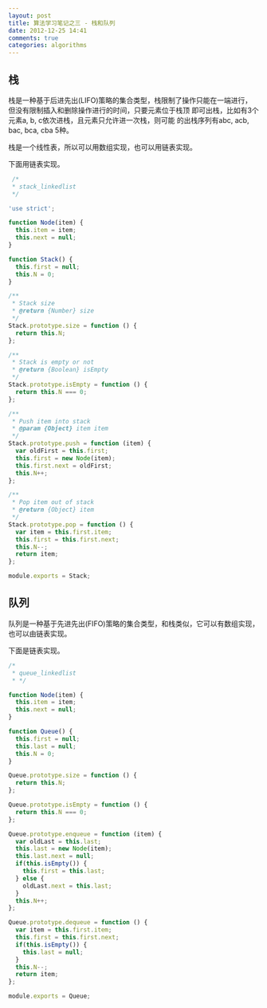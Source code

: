 ```yaml
---
layout: post
title: 算法学习笔记之三 - 栈和队列
date: 2012-12-25 14:41
comments: true
categories: algorithms
---
```


## 栈
栈是一种基于后进先出(LIFO)策略的集合类型，栈限制了操作只能在一端进行，
但没有限制插入和删除操作进行的时间，只要元素位于栈顶
即可出栈，比如有3个元素a, b, c依次进栈，且元素只允许进一次栈，则可能
的出栈序列有abc, acb, bac, bca, cba 5种。  

栈是一个线性表，所以可以用数组实现，也可以用链表实现。  

下面用链表实现。

```javascript
 /*
 * stack_linkedlist
 */

'use strict';

function Node(item) {
  this.item = item;
  this.next = null;
}

function Stack() {
  this.first = null;
  this.N = 0;
}

/**
 * Stack size
 * @return {Number} size
 */
Stack.prototype.size = function () {
  return this.N;
};

/**
 * Stack is empty or not
 * @return {Boolean} isEmpty
 */
Stack.prototype.isEmpty = function () {
  return this.N === 0;
};

/**
 * Push item into stack
 * @param {Object} item item
 */
Stack.prototype.push = function (item) {
  var oldFirst = this.first;
  this.first = new Node(item);
  this.first.next = oldFirst;
  this.N++;
};

/**
 * Pop item out of stack
 * @return {Object} item
 */
Stack.prototype.pop = function () {
  var item = this.first.item;
  this.first = this.first.next;
  this.N--;
  return item;
};

module.exports = Stack;
```


## 队列

队列是一种基于先进先出(FIFO)策略的集合类型，和栈类似，它可以有数组实现，
也可以由链表实现。  

下面是链表实现。
```javascript
/*
 * queue_linkedlist
 * */

function Node(item) {
  this.item = item;
  this.next = null;
}

function Queue() {
  this.first = null;
  this.last = null;
  this.N = 0;
}

Queue.prototype.size = function () {
  return this.N;
};

Queue.prototype.isEmpty = function () {
  return this.N === 0;
};

Queue.prototype.enqueue = function (item) {
  var oldLast = this.last;
  this.last = new Node(item);
  this.last.next = null;
  if(this.isEmpty()) {
    this.first = this.last;
  } else {
    oldLast.next = this.last;
  }
  this.N++;
};

Queue.prototype.dequeue = function () {
  var item = this.first.item;
  this.first = this.first.next;
  if(this.isEmpty()) {
    this.last = null;
  }
  this.N--;
  return item;
};

module.exports = Queue;
```

